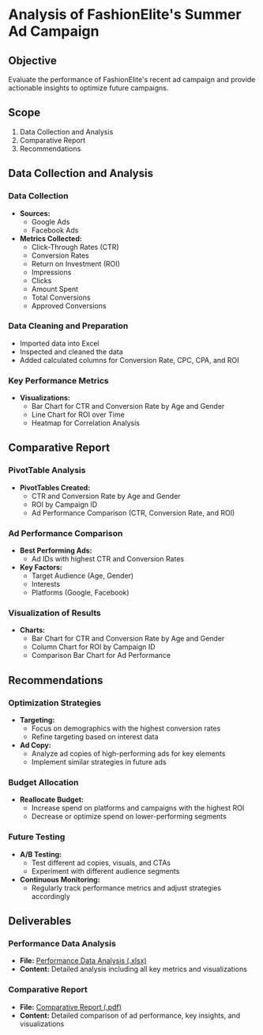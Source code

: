 
# Analysis of FashionElite's Summer Ad Campaign

## Objective
Evaluate the performance of FashionElite's recent ad campaign and provide actionable insights to optimize future campaigns.

## Scope
1. Data Collection and Analysis
2. Comparative Report
3. Recommendations

## Data Collection and Analysis

### Data Collection
- **Sources:** 
  - Google Ads
  - Facebook Ads
- **Metrics Collected:**
  - Click-Through Rates (CTR)
  - Conversion Rates
  - Return on Investment (ROI)
  - Impressions
  - Clicks
  - Amount Spent
  - Total Conversions
  - Approved Conversions

### Data Cleaning and Preparation
- Imported data into Excel
- Inspected and cleaned the data
- Added calculated columns for Conversion Rate, CPC, CPA, and ROI

### Key Performance Metrics
- **Visualizations:**
  - Bar Chart for CTR and Conversion Rate by Age and Gender
  - Line Chart for ROI over Time
  - Heatmap for Correlation Analysis

## Comparative Report

### PivotTable Analysis
- **PivotTables Created:**
  - CTR and Conversion Rate by Age and Gender
  - ROI by Campaign ID
  - Ad Performance Comparison (CTR, Conversion Rate, and ROI)

### Ad Performance Comparison
- **Best Performing Ads:**
  - Ad IDs with highest CTR and Conversion Rates
- **Key Factors:**
  - Target Audience (Age, Gender)
  - Interests
  - Platforms (Google, Facebook)

### Visualization of Results
- **Charts:**
  - Bar Chart for CTR and Conversion Rate by Age and Gender
  - Column Chart for ROI by Campaign ID
  - Comparison Bar Chart for Ad Performance

## Recommendations

### Optimization Strategies
- **Targeting:**
  - Focus on demographics with the highest conversion rates
  - Refine targeting based on interest data
- **Ad Copy:**
  - Analyze ad copies of high-performing ads for key elements
  - Implement similar strategies in future ads

### Budget Allocation
- **Reallocate Budget:**
  - Increase spend on platforms and campaigns with the highest ROI
  - Decrease or optimize spend on lower-performing segments

### Future Testing
- **A/B Testing:**
  - Test different ad copies, visuals, and CTAs
  - Experiment with different audience segments
- **Continuous Monitoring:**
  - Regularly track performance metrics and adjust strategies accordingly

## Deliverables

### Performance Data Analysis
- **File:** [Performance Data Analysis (.xlsx)]([link_to_file](https://github.com/kamalnadh219/DataAnalysis/blob/main/AD%20Campain/AD-Analysis.xlsx))
- **Content:** Detailed analysis including all key metrics and visualizations

### Comparative Report
- **File:** [Comparative Report (.pdf)]([link_to_file](https://github.com/kamalnadh219/DataAnalysis/blob/main/AD%20Campain/AD-Analysis.xlsx))
- **Content:** Detailed comparison of ad performance, key insights, and visualizations

